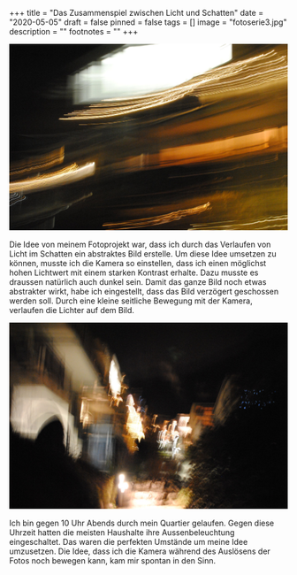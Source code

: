 +++
title = "Das Zusammenspiel zwischen Licht und Schatten"
date = "2020-05-05"
draft = false
pinned = false
tags = []
image = "fotoserie3.jpg"
description = ""
footnotes = ""
+++


![Bild eines Blocks mit Licht-Verziehrung](fotoserie2.jpg)

Die Idee von meinem Fotoprojekt war, dass ich durch das Verlaufen von Licht im Schatten ein abstraktes Bild erstelle. Um diese Idee umsetzen zu können, musste ich die Kamera so einstellen, dass ich einen möglichst hohen Lichtwert mit einem starken Kontrast erhalte. Dazu musste es draussen natürlich auch dunkel sein. Damit das ganze Bild noch etwas abstrakter wirkt, habe ich eingestellt, dass das Bild verzögert geschossen werden soll. Durch eine kleine seitliche Bewegung mit der Kamera, verlaufen die Lichter auf dem Bild.

![Bild von mehreren Gebäuden mit Gehweg in der Mitte](fotoserie1.jpg)

Ich bin gegen 10 Uhr Abends durch mein Quartier gelaufen. Gegen diese Uhrzeit hatten die meisten Haushalte ihre Aussenbeleuchtung eingeschaltet. Das waren die perfekten Umstände um meine Idee umzusetzen. Die Idee, dass ich die Kamera während des Auslösens der Fotos noch bewegen kann, kam mir spontan in den Sinn.
